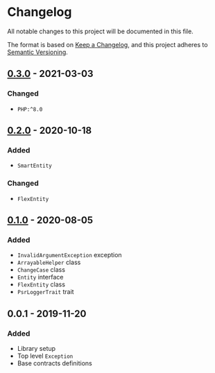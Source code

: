 # Changelog
All notable changes to this project will be documented in this file.

The format is based on [Keep a Changelog](https://keepachangelog.com/en/1.0.0/),
and this project adheres to [Semantic Versioning](https://semver.org/spec/v2.0.0.html).

## [0.3.0] - 2021-03-03
### Changed
- `PHP:^8.0`

## [0.2.0] - 2020-10-18
### Added
- `SmartEntity`

### Changed
- `FlexEntity`

## [0.1.0] - 2020-08-05
### Added
- `InvalidArgumentException` exception
- `ArrayableHelper` class
- `ChangeCase` class
- `Entity` interface
- `FlexEntity` class
- `PsrLoggerTrait` trait

## 0.0.1 - 2019-11-20
### Added
- Library setup
- Top level `Exception`
- Base contracts definitions

[Unreleased]: https://github.com/code-bushido/foundation/compare/0.3.0...master
[0.3.0]: https://github.com/code-bushido/foundation/compare/0.2.0...0.3.0
[0.2.0]: https://github.com/code-bushido/foundation/compare/0.1.0...0.2.0
[0.1.0]: https://github.com/code-bushido/foundation/compare/0.0.1...0.1.0

